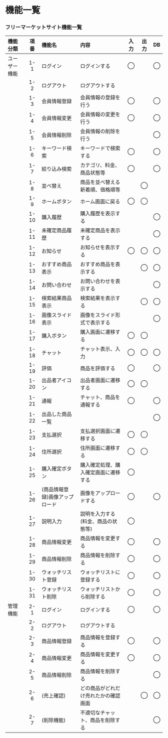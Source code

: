 # 機能一覧
### フリーマーケットサイト機能一覧

|機能分類|項番|機能名|内容|入力|出力|DB|
|:---|:---:|:---|:---|:---:|:---:|:---:|
|ユーザー機能|1-1|ログイン|ログインする|◯||◯|
||1-2|ログアウト|ログアウトする||||
||1-3|会員情報登録|会員情報の登録を行う|◯||◯|
||1-4|会員情報変更|会員情報の変更を行う|◯||◯|
||1-5|会員情報削除|会員情報の削除を行う|||◯|
||1-6|キーワード検索|キーワードで検索する|◯||◯|
||1-7|絞り込み検索|カテゴリ、料金、商品状態等|◯||◯|
||1-8|並べ替え|商品を並べ替える<br>新着順、価格順等||◯||
||1-9|ホームボタン|ホーム画面に戻る|◯|◯||
||1-10|購入履歴|購入履歴を表示する|||◯|
||1-11|未確定商品履歴|未確定商品を表示する|||◯|
||1-12|お知らせ|お知らせを表示する|◯|◯|◯|
||1-13|おすすめ商品表示|おすすめ商品を表示する||◯|◯|
||1-14|お問い合わせ|お問い合わせを表示する|||◯|
||1-15|検索結果商品表示|検索結果を表示する||◯|◯|
||1-16|画像スライド表示|画像をスライド形式で表示する|||◯|
||1-17|購入ボタン|購入画面に遷移する|◯|◯||
||1-18|チャット|チャット表示、入力|◯|◯|◯|
||1-19|評価|商品を評価する|◯||◯|
||1-20|出品者アイコン|出品者画面に遷移する|◯|◯||
||1-21|通報|チャット、商品を通報する|◯||◯|
||1-22|出品した商品一覧||||◯|
||1-23|支払選択|支払選択画面に遷移する|◯|◯||
||1-24|住所選択|住所画面に遷移する|◯|◯||
||1-25|購入確定ボタン|購入確定処理、購入確定画面に遷移する|◯|||
||1-26|(商品情報登録)画像アップロード|画像をアップロードする|◯||◯|
||1-27|説明入力|説明を入力する(料金、商品の状態等)|◯|||
||1-28|商品情報変更|商品情報を変更する|◯||◯|
||1-29|商品情報削除|商品情報を削除する|◯||◯|
||1-30|ウォッチリスト登録|ウォッチリストに登録する|◯||◯|
||1-31|ウォッチリスト削除|ウォッチリストから削除する|◯||◯|
|管理機能|2-1|ログイン|ログインする|◯||◯|
||2-2|ログアウト|ログアウトする||||
||2-3|商品情報登録|商品情報を登録する|◯||◯|
||2-4|商品情報変更|商品情報を変更する|◯||◯|
||2-5|商品情報削除|商品情報を削除する|||◯|
||2-6|(売上確認)|どの商品がどれだけ売れたかの確認画面||◯|◯|
||2-7|(削除機能)|不適切なチャット、商品を削除する|||◯|
